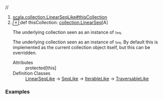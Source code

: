//
<ol>
<li><a href="https://www.scala-lang.org/api/2.12.3/scala/collection/immutable/List.html#thisCollection:scala.collection.LinearSeq[A]">scala.collection.LinearSeqLike#thisCollection</a></li>
<li name="scala.collection.LinearSeqLike#thisCollection" visbl="prt" class="indented0 " data-isabs="false" fullcomment="yes" group="Ungrouped"> <a id="thisCollection:scala.collection.LinearSeq[A]"></a><a id="thisCollection:collection.LinearSeq[A]"></a> <span class="permalink"> <a href="../../../scala/collection/immutable/List.html#thisCollection:scala.collection.LinearSeq[A]" title="Permalink"> <i class="material-icons"></i> </a> </span> <span class="modifier_kind"> <span class="modifier"></span> <span class="kind">def</span> </span> <span class="symbol"> <span class="name">thisCollection</span><span class="result">: <a href="../LinearSeq.html" class="extype" name="scala.collection.LinearSeq">collection.LinearSeq</a>[<span class="extype" name="scala.collection.immutable.List.A">A</span>]</span> </span> <p class="shortcomment cmt">The underlying collection seen as an instance of <code><code>Seq</code></code>.</p>
 <div class="fullcomment">
  <div class="comment cmt">
   <p>The underlying collection seen as an instance of <code><code>Seq</code></code>. By default this is implemented as the current collection object itself, but this can be overridden. </p>
  </div>
  <dl class="attributes block"> 
   <dt>
    Attributes
   </dt>
   <dd>
    protected[this] 
   </dd>
   <dt>
    Definition Classes
   </dt>
   <dd>
    <a href="../LinearSeqLike.html" class="extype" name="scala.collection.LinearSeqLike">LinearSeqLike</a> → 
    <a href="../SeqLike.html" class="extype" name="scala.collection.SeqLike">SeqLike</a> → 
    <a href="../IterableLike.html" class="extype" name="scala.collection.IterableLike">IterableLike</a> → 
    <a href="../TraversableLike.html" class="extype" name="scala.collection.TraversableLike">TraversableLike</a>
   </dd>
  </dl>
 </div> </li>
        </ol>


### Examples



